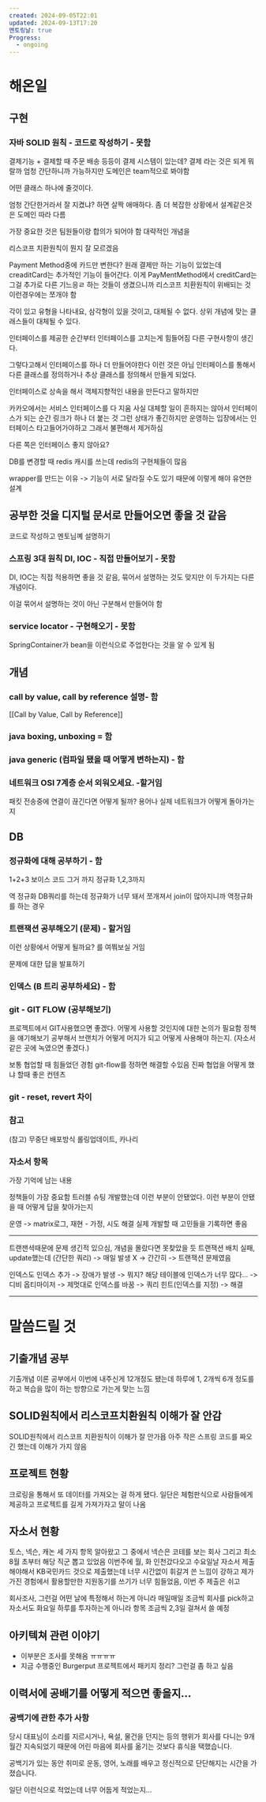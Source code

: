 ```yaml
---
created: 2024-09-05T22:01
updated: 2024-09-13T17:20
멘토링날: true
Progress:
  - ongoing
---
```

# 해온일

## 구현
### 자바 SOLID 원칙 - 코드로 작성하기 - 못함
결제기능 + 결제할 때 주문 배송 등등이 결제 시스템이 있는데? 
결제 라는 것은 되게 뭐랄까
엄청 간단하니까 가능하지만
도메인은 team적으로 봐야함

어떤 클래스 하나에 줄것이다.

엄청 간단한거라서 잘 지켰냐? 하면 살짝 애매하다.
좀 더 복잡한 상황에서 설계같은것은 도메인 따라 다름

가장 중요한 것은 팀원들이랑 합의가 되어야 함
대략적인 개념을 

리스코프 치환원칙이 뭔지 잘 모르겠음 


Payment Method중에 카드만 변한다? 
원래 결제만 하는 기능이 있었는데 creaditCard는 추가적인 기능이 들어간다.
이게 PayMentMethod에서 creditCard는 그걸 추가로 다른 기느응ㄹ 하는 것들이 생겼으니까
리스코프 치환원칙이 위배되는 것
이런경우에는 쪼개야 함


각이 있고 유형을 나타내요, 삼각형이 있을 것이고, 대체될 수 없다.
상위 개념에 맞는 클래스들이 대체될 수 있다.

인터페이스를 제공한 순간부터 인터페이스를 고치는게 힘들어짐
다른 구현사항이 생긴다.

그렇다고해서 인터페이스를 하나 더 만들어야한다 이런 것은 아님
인터페이스를 통해서 다른 클래스를 정의하거나 추상 클래스를 정의해서 만들게 되었다.

인터페이스로 상속을 해서 객체지향적인 내용을 만든다고 말하지만

카카오에서는 서비스 인터페이스를 다 지움
사실 대체할 일이 흔하지는 않아서 인터페이스가 되는 순간 링크가 하나 더 붙는 것 
그런 상태가 좋긴하지만 운영하는 입장에서는 인터페이스 타고들어가야하고 그래서 불편해서 제거하심

다른 쪽은 인터페이스 좋지 않아요?

DB를 변경할 때
redis 캐시를 쓰는데 redis의 구현체들이 많음

wrapper를 만드는 이유 -> 기능이 서로 달라질 수도 있기 때문에
이렇게 해야 유연한 설계



## 공부한 것을 디지털 문서로 만들어오면 좋을 것 같음






코드로 작성하고 멘토님꼐 설명하기 

### 스프링 3대 원칙 DI, IOC - 직접 만들어보기 - 못함

DI, IOC는 직접 적용하면 좋을 것 같음, 묶어서 설명하는 것도 맞지만 이 두가지는 다른 개념이다.

이걸 묶어서 설명하는 것이 아닌 구분해서 만들어야 함

### service locator - 구현해오기 - 못함

SpringContainer가 bean을 이런식으로 주업한다는 것을 알 수 있게 됨

## 개념

### call by value, call by reference 설명- 함
[[Call by Value, Call by Reference]]

### java boxing, unboxing = 함

### java generic (컴파일 됐을 때 어떻게 변하는지) - 함

### 네트워크 OSI 7계층 순서 외워오세요. -할거임

패킷 전송중에 연결이 끊긴다면 어떻게 될까? 용어나 실제 네트워크가 어떻게 돌아가는지


## DB

### 정규화에 대해 공부하기 - 함

1+2+3 보이스 코드 그거 까지
정규화 1,2,3까지

역 정규화 DB쿼리를 하는데 정규화가 너무 돼서 쪼개져서 join이 많아지니까 역정규화를 하는 경우


### 트랜잭션 공부해오기 (문제) - 할거임

이런 상황에서 어떻게 될까요? 를 여쭤보실 거임

문제에 대한 답을 발표하기
### 인덱스 (B 트리 공부하세요) - 함

### git - GIT FLOW (공부해보기)
프로젝트에서 GIT사용했으면 좋겠다. 어떻게 사용할 것인지에 대한 논의가 필요함
정책을 얘기해보기 공부해서
브랜치가 어떻게 머지가 되고 어떻게 사용해야 하는지. (자소서 같은 곳에 녹였으면 좋겠다.)

보통 협업할 때 힘들었던 경험 git-flow를 정하면 해결할 수있음
진짜 협업을 어떻게 했냐 할때 좋은 컨텐츠

### git - reset, revert 차이

### 참고
(참고) 무중단 배포방식
롤링업데이트, 카나리

### 자소서 항목
가장 기억에 남는 내용

정책들이 가장 중요함 
트러블 슈팅 개발했는데 이런 부분이 안됐었다. 이런 부분이 안됐을 때 어떻게 답을 찾아가는지 

운영 -> matrix로그, 재현 - 가정, 시도 해결
실제 개발할 때 고민들을 기록하면 좋음

---

트랜잰셕때문에 문제 생긴적 있으심, 개념을 몰랐다면 못찾았을 듯
트랜잭션 배치 실패, update했는데 (간단한 쿼리) -> 매일 발생 X -> 간간히 -> 트랜잭션 문제였음

인덱스도 
인덱스 추가 -> 장애가 발생 -> 뭐지? 해당 테이블에 인덱스가 너무 많다... -> 디비 옵티마이저 -> 제멋대로 인덱스를 바꿈 -> 쿼리 힌트(인덱스를 지정) -> 해결


---
# 말씀드릴 것
## 기출개념 공부
기출개념 이론 공부에서 이번에 내주신게 12개정도 됐는데 하루에 1, 2개씩 6개 정도를 하고 복습을 많이 하는 방향으로 가는게 맞는 느낌
## SOLID원칙에서 리스코프치환원칙 이해가 잘 안감
SOLID원칙에서 리스코프 치환원칙이 이해가 잘 안가욥 아주 작은 스프링 코드를 짜오긴 했는데 이해가 가지 않음

## 프로젝트 현황
크로링을 통해서 또 데이터를 가져오는 걸 하게 됐다. 일단은 체험판식으로 사람들에게 제공하고 프로젝트를 길게 가져가자고 말이 나옴

## 자소서 현황
토스, 넥슨, 캐논 세 가지 항목 알아왔고 그 중에서 넥슨은 코테를 보는 회사 그리고 최소 8월 초부터 해당 직군 뽑고 있었음 
이번주에 월, 화 인천갔다오고 수요일날 자소서 제출해야해서 KB국민카드 것으로 제출했는데 너무 시간없이 휘갈겨 쓴 느낌이 강하고 제가 가진 경험에서 활용할만한 지원동기를 쓰기가 너무 힘들었음, 이번 주 제출은 쉬고 

회사조사, 그런걸 어떤 날에 특정해서 하는게 아니라 매일매일 조금씩 회사를 pick하고 자소서도 화요일 하루를 투자하는게 아니라 항목 조금씩 2,3일 걸쳐서 쓸 예정

## 아키텍쳐 관련 이야기
- 이부분은 조사를 못해옴 ㅠㅠㅠㅠ 
- 지금 수행중인 Burgerput 프로젝트에서 패키지 정리? 그런걸 좀 하고 싶음

## 이력서에 공배기를 어떻게 적으면 좋을지...
### 공백기에 관한 추가 사항

당시 대표님이 소리를 지르시거나, 욕설, 물건을 던지는 등의 행위가 회사를 다니는 9개월간 지속되었기 때문에 어린 마음에 회사를 옮기는 것보다 휴식을 택했습니다.

공백기가 있는 동안 취미로 운동, 영어, 노래를 배우고 정신적으로 단단해지는 시간을 가졌습니다.

일단 이런식으로 적었는데 너무 어둡게 적었는지...